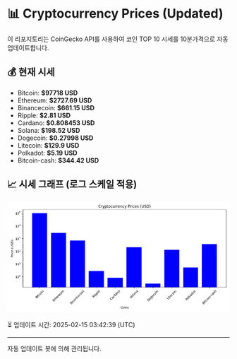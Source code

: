 
# 📊 Cryptocurrency Prices (Updated)

이 리포지토리는 CoinGecko API를 사용하여 코인 TOP 10 시세를 10분가격으로 자동 업데이트합니다.

## 💰 현재 시세
- Bitcoin: **$97718 USD**
- Ethereum: **$2727.69 USD**
- Binancecoin: **$661.15 USD**
- Ripple: **$2.81 USD**
- Cardano: **$0.808453 USD**
- Solana: **$198.52 USD**
- Dogecoin: **$0.27998 USD**
- Litecoin: **$129.9 USD**
- Polkadot: **$5.19 USD**
- Bitcoin-cash: **$344.42 USD**

## 📈 시세 그래프 (로그 스케일 적용)
![Crypto Prices](crypto_prices.png)

⏳ 업데이트 시간: 2025-02-15 03:42:39 (UTC)

---
자동 업데이트 봇에 의해 관리됩니다.
